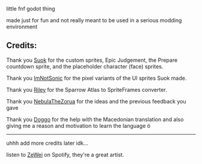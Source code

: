 little fnf godot thing

made just for fun and not really meant to be used in a serious modding environment

## Credits:

Thank you [Suok](https://twitter.com/SuokArts3) for the custom sprites, Epic Judgement, the Prepare countdown sprite, and the placeholder character (face) sprites.

Thank you [ImNotSonic](https://twitter.com/Imnotsonic1) for the pixel variants of the UI sprites Suok made.

Thank you [Riley](https://github.com/what-is-a-git/FunkinGodot) for the Sparrow Atlas to SpriteFrames converter.

Thank you [NebulaTheZorua](https://twitter.com/Nebula_Zorua) for the ideas and the previous feedback you gave

Thank you [Doggo](http://github.com/doggogit) for the help with the Macedonian translation and also giving me a reason and motivation to learn the language ö

---

uhhh add more credits later idk...

listen to [ZeWei](https://open.spotify.com/artist/5Lo7AznRQVZur2qhDwg2OA) on Spotify, they're a great artist.